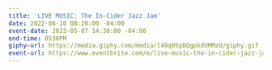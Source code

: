 ```yaml
---
title: 'LIVE MUSIC: The In-Cider Jazz Jam'
date: 2022-08-10 08:20:00 -04:00
event-date: 2023-05-07 14:30:00 -04:00
end-time: 0530PM
giphy-url: https://media.giphy.com/media/l49q05pDQgpkdVMMzO/giphy.gif
event-url: https://www.eventbrite.com/e/live-music-the-in-cider-jazz-jam-tickets-628717550117
---
```


